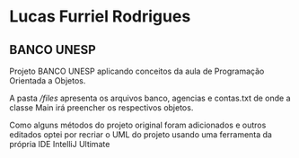 # Lucas Furriel Rodrigues

## BANCO UNESP
Projeto BANCO UNESP aplicando conceitos da aula de Programação Orientada a Objetos.

A pasta _/files_ apresenta os arquivos banco, agencias e contas.txt de onde a classe Main irá preencher
os respectivos objetos.

Como alguns métodos do projeto original foram adicionados e outros editados optei por recriar o UML
do projeto usando uma ferramenta da própria IDE IntelliJ Ultimate